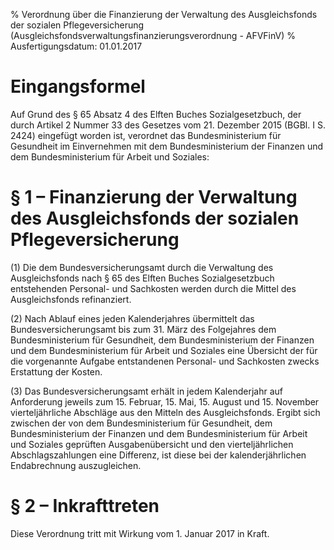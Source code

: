 % Verordnung über die Finanzierung der Verwaltung des Ausgleichsfonds der sozialen Pflegeversicherung  (Ausgleichsfondsverwaltungsfinanzierungsverordnung - AFVFinV)
% Ausfertigungsdatum: 01.01.2017
 
# Eingangsformel

Auf Grund des § 65 Absatz 4 des Elften Buches Sozialgesetzbuch, der durch Artikel 2 Nummer 33 des Gesetzes vom 21. Dezember 2015 (BGBl. I S. 2424) eingefügt worden ist, verordnet das Bundesministerium für Gesundheit im Einvernehmen mit dem Bundesministerium der Finanzen und dem Bundesministerium für Arbeit und Soziales:

# § 1 – Finanzierung der Verwaltung des Ausgleichsfonds der sozialen Pflegeversicherung

(1) Die dem Bundesversicherungsamt durch die Verwaltung des Ausgleichsfonds nach § 65 des Elften Buches Sozialgesetzbuch entstehenden Personal- und Sachkosten werden durch die Mittel des Ausgleichsfonds refinanziert.

(2) Nach Ablauf eines jeden Kalenderjahres übermittelt das Bundesversicherungsamt bis zum 31. März des Folgejahres dem Bundesministerium für Gesundheit, dem Bundesministerium der Finanzen und dem Bundesministerium für Arbeit und Soziales eine Übersicht der für die vorgenannte Aufgabe entstandenen Personal- und Sachkosten zwecks Erstattung der Kosten.

(3) Das Bundesversicherungsamt erhält in jedem Kalenderjahr auf Anforderung jeweils zum 15. Februar, 15. Mai, 15. August und 15. November vierteljährliche Abschläge aus den Mitteln des Ausgleichsfonds. Ergibt sich zwischen der von dem Bundesministerium für Gesundheit, dem Bundesministerium der Finanzen und dem Bundesministerium für Arbeit und Soziales geprüften Ausgabenübersicht und den vierteljährlichen Abschlagszahlungen eine Differenz, ist diese bei der kalenderjährlichen Endabrechnung auszugleichen.

# § 2 – Inkrafttreten

Diese Verordnung tritt mit Wirkung vom 1. Januar 2017 in Kraft.
